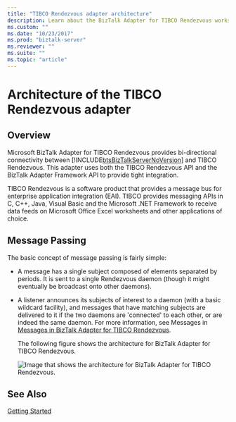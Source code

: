```yaml
---
title: "TIBCO Rendezvous adapter architecture"
description: Learn about the BizTalk Adapter for TIBCO Rendezvous works, including passing messages, in BizTalk Server 
ms.custom: ""
ms.date: "10/23/2017"
ms.prod: "biztalk-server"
ms.reviewer: ""
ms.suite: ""
ms.topic: "article"
---
```

# Architecture of the TIBCO Rendezvous adapter

## Overview
Microsoft BizTalk Adapter for TIBCO Rendezvous provides bi-directional connectivity between [!INCLUDE[btsBizTalkServerNoVersion](../includes/btsbiztalkservernoversion-md.md)] and TIBCO Rendezvous. This adapter uses both the TIBCO Rendezvous API and the BizTalk Adapter Framework API to provide tight integration.  
  
 TIBCO Rendezvous is a software product that provides a message bus for enterprise application integration (EAI). TIBCO provides messaging APIs in C, C++, Java, Visual Basic and the Microsoft .NET Framework to receive data feeds on Microsoft Office Excel worksheets and other applications of choice.  
  
## Message Passing  
 The basic concept of message passing is fairly simple:  
  
- A message has a single subject composed of elements separated by periods. It is sent to a single Rendezvous daemon (though it might eventually be broadcast onto other daemons).  
  
- A listener announces its subjects of interest to a daemon (with a basic wildcard facility), and messages that have matching subjects are delivered to it if the two daemons are 'connected' to each other, or are indeed the same daemon. For more information, see Messages in [Messages in BizTalk Adapter for TIBCO Rendezvous](../core/messages-in-biztalk-adapter-for-tibco-rendezvous.md).  
  
  The following figure shows the architecture for BizTalk Adapter for TIBCO Rendezvous.  
  
  ![Image that shows the architecture for BizTalk Adapter for TIBCO Rendezvous.](../core/media/tibcorend-arch.gif "TibcoRend_Arch")  
  
## See Also  
 [Getting Started](../core/getting-started-with-biztalk-adapter-for-tibco-rendezvous.md)  